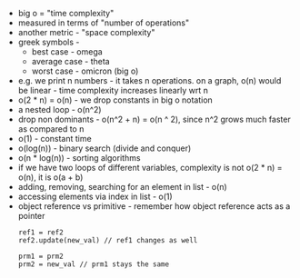 - big o = "time complexity"
- measured in terms of "number of operations"
- another metric - "space complexity"
- greek symbols - 
  - best case - omega
  - average case - theta
  - worst case - omicron (big o)
- e.g. we print n numbers - it takes n operations. on a graph, o(n) would be linear - time complexity increases linearly wrt n
- o(2 * n) = o(n) - we drop constants in big o notation
- a nested loop - o(n^2)
- drop non dominants - o(n^2 + n) = o(n ^ 2), since n^2 grows much faster as compared to n
- o(1) - constant time
- o(log(n)) - binary search (divide and conquer)
- o(n * log(n)) - sorting algorithms
- if we have two loops of different variables, complexity is not o(2 * n) = o(n), it is o(a + b)
- adding, removing, searching for an element in list - o(n)
- accessing elements via index in list - o(1)
- object reference vs primitive - remember how object reference acts as a pointer
  ```
  ref1 = ref2
  ref2.update(new_val) // ref1 changes as well

  prm1 = prm2
  prm2 = new_val // prm1 stays the same
  ```
